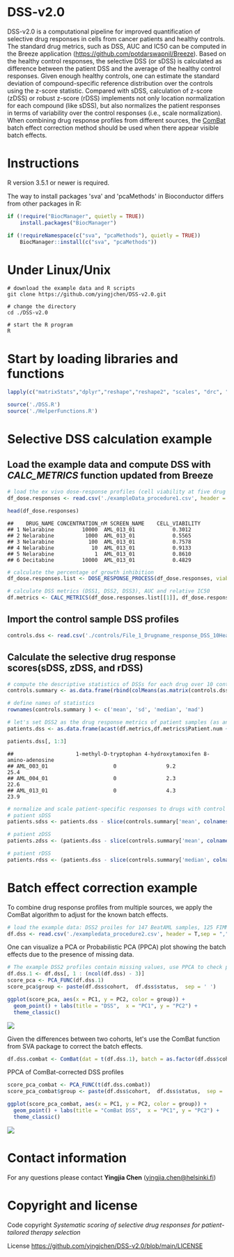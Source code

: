 # DSS-v2.0
DSS-v2.0 is a computational pipeline for improved quantification of selective drug responses in cells from cancer patients and healthy controls. The standard drug metrics, such as DSS, AUC and IC50 can be computed in the Breeze application (<https://github.com/potdarswapnil/Breeze>). Based on the healthy control responses, the selective DSS (or sDSS) is calculated as difference between the patient DSS and the average of the healthy control responses. Given enough healthy controls, one can estimate the standard deviation of compound-specific reference distribution over the controls using the z-score statistic. Compared with sDSS, calculation of z-score (zDSS) or robust z-score (rDSS) implements not only location normalization for each compound (like sDSS), but also normalizes the patient responses in terms of variability over the control responses (i.e., scale normalization). When combining drug response profiles from different sources, the [ComBat](<https://academic.oup.com/biostatistics/article/8/1/118/252073?login=false>) batch effect correction method should be used when there appear visible batch effects.


# Instructions
R version 3.5.1 or newer is required.

The way to install packages 'sva' and 'pcaMethods' in Bioconductor differs from other packages in R:
```r
if (!require("BiocManager", quietly = TRUE))
    install.packages("BiocManager")

if (!requireNamespace(c("sva", "pcaMethods"), quietly = TRUE))
    BiocManager::install(c("sva", "pcaMethods"))
```

# Under Linux/Unix
```
# download the example data and R scripts
git clone https://github.com/yingjchen/DSS-v2.0.git

# change the directory
cd ./DSS-v2.0

# start the R program
R
```

# Start by loading libraries and functions
```r
lapply(c("matrixStats","dplyr","reshape","reshape2", "scales", "drc", "caTools","ggplot2", "data.table", "stringr","MESS", "BiocManager","svMisc", "egg", "pheatmap", "sva", "pcaMethods"), library, character.only = T)

source('./DSS.R')
source('./HelperFunctions.R')
```

# Selective DSS calculation example
## Load the example data and compute DSS with *CALC_METRICS* function updated from Breeze

```r
# load the ex vivo dose-response profiles (cell viability at five drug concentrations)
df_dose.responses <- read.csv('./exampleData_procedure1.csv', header = T,sep = ",",check.names = F)

head(df_dose.responses)
```

    ##    DRUG_NAME CONCENTRATION_nM SCREEN_NAME    CELL_VIABILITY
    ## 1 Nelarabine         10000  AML_013_01            0.3012
    ## 2 Nelarabine          1000  AML_013_01            0.5565
    ## 3 Nelarabine           100  AML_013_01            0.7578
    ## 4 Nelarabine            10  AML_013_01            0.9133
    ## 5 Nelarabine             1  AML_013_01            0.8610
    ## 6 Decitabine         10000  AML_013_01            0.4829


```r
# calculate the percentage of growth inhibition 
df_dose.responses.list <- DOSE_RESPONSE_PROCESS(df_dose.responses, viability = TRUE)

# calculate DSS metrics (DSS1, DSS2, DSS3), AUC and relative IC50
df.metrics <- CALC_METRICS(df_dose.responses.list[[1]], df_dose.responses.list[[2]], graph = FALSE)
```

## Import the control sample DSS profiles
```r
controls.dss <- read.csv('./controls/File_1_Drugname_response_DSS_10Healthy.txt', header = T, sep = '\t', row.names = 1,stringsAsFactors = F, check.names = F)
```
## Calculate the selective drug response scores(sDSS, zDSS, and rDSS)
```r
# compute the descriptive statistics of DSSs for each drug over 10 controls
controls.summary <- as.data.frame(rbind(colMeans(as.matrix(controls.dss)),colSds(as.matrix(controls.dss)),colMedians(as.matrix(controls.dss)), colMads(as.matrix(controls.dss))))

# define names of statistics
rownames(controls.summary ) <- c('mean', 'sd', 'median', 'mad')

# let's set DSS2 as the drug response metrics of patient samples (as an example)
patients.dss <- as.data.frame(acast(df.metrics,df.metrics$Patient.num ~ df.metrics$drug , value.var  = 'DSS2'))

patients.dss[, 1:3]
```
    ##                    1-methyl-D-tryptophan 4-hydroxytamoxifen 8-amino-adenosine
    ## AML_003_01                     0                9.2              25.4
    ## AML_004_01                     0                2.3              22.6
    ## AML_013_01                     0                4.3              23.9
```r
# normalize and scale patient-specific responses to drugs with control DSS profiles
# patient sDSS
patients.sdss <- patients.dss - slice(controls.summary['mean', colnames(patients.dss)],rep(1:n(), each = nrow(patients.dss)))

# patient zDSS
patients.zdss <- (patients.dss - slice(controls.summary['mean', colnames(patients.dss)],rep(1:n(), each = nrow(patients.dss))))/(slice(controls.summary['sd', colnames(patients.dss)],rep(1:n(), each = nrow(patients.dss))) + 1)

# patient rDSS
patients.rdss <- (patients.dss - slice(controls.summary['median', colnames(patients.dss)],rep(1:n(), each = nrow(patients.dss))))/(slice(controls.summary['mad', colnames(patients.dss)],rep(1:n(), each = nrow(patients.dss))) + 1)
```

# Batch effect correction example
To combine drug response profiles from multiple sources, we apply the ComBat algorithm to adjust for the known batch effects. 

```r
# load the example data: DSS2 proiles for 147 BeatAML samples, 125 FIMM-AML samples and 10 healthy controls. 
df.dss <- read.csv('./exampledata_procedure2.csv', header = T,sep = ",",  row.names = 1, check.names = F)
```
One can visualize a PCA or Probabilistic PCA (PPCA) plot showing 
the batch effects due to the presence of missing data.
```r
# The example DSS2 profiles contain missing values, use PPCA to check potential batch effects
df.dss.1 <- df.dss[, 1 : (ncol(df.dss) - 3)]
score_pca <- PCA_FUNC(df.dss.1)
score_pca$group <- paste(df.dss$cohort,  df.dss$status,  sep = ' ')

ggplot(score_pca, aes(x = PC1, y = PC2, color = group)) +
  geom_point() + labs(title = "DSS",  x = "PC1", y = "PC2") +
  theme_classic()
```

![](./images/example_DSS_ppca.png)


Given the differences between two cohorts, let's use the ComBat function from SVA package to correct the batch effects.
```r
df.dss.combat <- ComBat(dat = t(df.dss.1), batch = as.factor(df.dss$cohort), mod = NULL, par.prior = F, prior.plots = F)
````

PPCA of ComBat-corrected DSS profiles
```r
score_pca_combat <- PCA_FUNC(t(df.dss.combat))
score_pca_combat$group <- paste(df.dss$cohort,  df.dss$status,  sep = ' ')

ggplot(score_pca_combat, aes(x = PC1, y = PC2, color = group)) +
  geom_point() + labs(title = "ComBat DSS",  x = "PC1", y = "PC2") +
  theme_classic()
```
![](./images/example_ComBatDSS_ppca.png)

# Contact information
For any questions please contact **Yingjia Chen** (yingjia.chen@helsinki.fi)

# Copyright and license
Code copyright *Systematic scoring of selective drug responses for patient-tailored therapy selection*

License <https://github.com/yingjchen/DSS-v2.0/blob/main/LICENSE>

